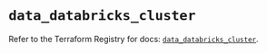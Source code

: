 # `data_databricks_cluster`

Refer to the Terraform Registry for docs: [`data_databricks_cluster`](https://registry.terraform.io/providers/databricks/databricks/1.91.0/docs/data-sources/cluster).
